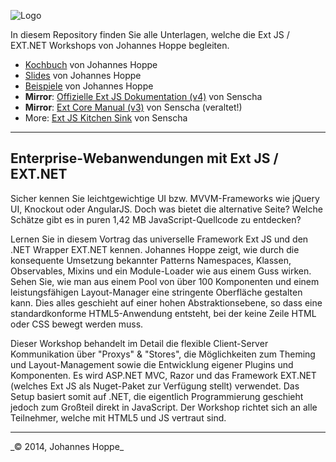 ![Logo](http://johanneshoppe.github.io/ExtJsKochbuch/Kochbuch/included/images/logo.svg)

In diesem Repository finden Sie alle Unterlagen, welche die Ext JS / EXT.NET Workshops von Johannes Hoppe begleiten.

* [Kochbuch](http://extjs-kochbuch.de/Kochbuch/) von Johannes Hoppe
* [Slides](http://extjs-kochbuch.de/Slides/) von Johannes Hoppe
* [Beispiele](http://ex.extjs-kochbuch.de) von Johannes Hoppe
* **Mirror**: [Offizielle Ext JS Dokumentation (v4)](http://extjs-kochbuch.de/extjs/docs/) von Senscha
* **Mirror**: [Ext Core Manual (v3)](http://extjs-kochbuch.de/extjs-old/core-manual/) von Senscha (veraltet!)
* More: [Ext JS Kitchen Sink](http://docs.sencha.com/extjs/4.2.2/extjs-build/examples/build/KitchenSink/ext-theme-neptune/) von Senscha

-----

## Enterprise-Webanwendungen mit Ext JS / EXT.NET

Sicher kennen Sie leichtgewichtige UI bzw. MVVM-Frameworks wie jQuery UI, Knockout oder AngularJS. Doch was bietet die alternative Seite? Welche Schätze gibt es in puren 1,42 MB JavaScript-Quellcode zu entdecken?

Lernen Sie in diesem Vortrag das universelle Framework Ext JS und den .NET Wrapper EXT.NET kennen. Johannes Hoppe zeigt, wie durch die konsequente Umsetzung bekannter Patterns Namespaces, Klassen, Observables, Mixins und ein Module-Loader wie aus einem Guss wirken. Sehen Sie, wie man aus einem Pool von über 100 Komponenten und einem leistungsfähigen Layout-Manager eine stringente Oberfläche gestalten kann. Dies alles geschieht auf einer hohen Abstraktionsebene, so dass eine standardkonforme HTML5-Anwendung entsteht, bei der keine Zeile HTML oder CSS bewegt werden muss.

Dieser Workshop behandelt im Detail die flexible Client-Server Kommunikation über "Proxys" & "Stores", die Möglichkeiten zum Theming und Layout-Management sowie die Entwicklung eigener Plugins und Komponenten.
Es wird ASP.NET MVC, Razor und das Framework EXT.NET (welches Ext JS als Nuget-Paket zur Verfügung stellt) verwendet. Das Setup basiert somit auf .NET, die eigentlich Programmierung geschieht jedoch zum Großteil direkt in JavaScript. Der Workshop richtet sich an alle Teilnehmer, welche mit HTML5 und JS vertraut sind.


<hr>
_&copy; 2014, Johannes Hoppe_